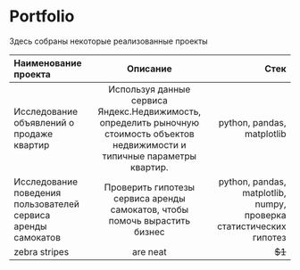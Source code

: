 # Portfolio

Здесь собраны некоторые реализованные проекты


| Наименование проекта  | Описание  | Стек |
|:------------- |:---------------:| -------------:|
| Исследование объявлений о продаже квартир      | Используя данные сервиса Яндекс.Недвижимость, определить рыночную стоимость объектов недвижимости и типичные параметры квартир. |  python, pandas, matplotlib |
| Исследование поведения пользователей сервиса аренды самокатов     | Проверить гипотезы сервиса аренды самокатов, чтобы помочь вырастить бизнес        |   python, pandas, matplotlib, numpy, проверка статистических гипотез  |
| zebra stripes | are neat        |        ~~$1~~ |
